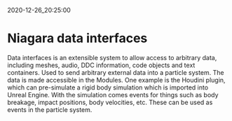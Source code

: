 2020-12-26_20:25:00

# Niagara data interfaces

Data interfaces is an extensible system to allow access to arbitrary data, including meshes, audio, DDC information, code objects and text containers.
Used to send arbitrary external data into a particle system.
The data is made accessible in the Modules.
One example is the Houdini plugin, which can pre-simulate a rigid body simulation which is imported into Unreal Engine. With the simulation comes events for things such as body breakage, impact positions, body velocities, etc. These can be used as events in the particle system.
